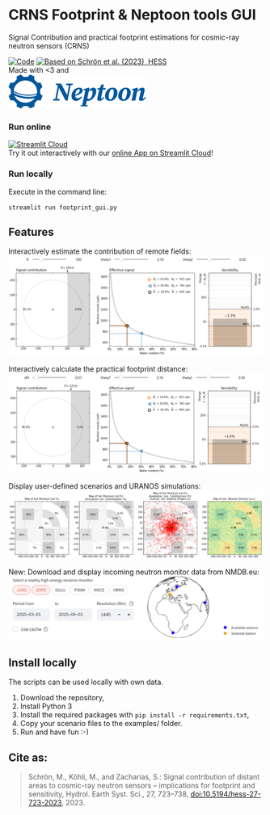 # CRNS Footprint & Neptoon tools GUI

Signal Contribution and practical footprint estimations for cosmic-ray neutron sensors (CRNS)

[![Code](https://zenodo.org/badge/448658297.svg)](https://zenodo.org/badge/latestdoi/448658297)
[![Based on Schrön et al. (2023), HESS](https://img.shields.io/static/v1?label=Publication&message=10.5194/hess-27-723-2023&color=yellow)](https://doi.org/10.5194/hess-27-723-2023)  
Made with <3 and  
[![Neptoon](assets/neptoon-logo.svg)](https://www.neptoon.org/)


### Run online

[![Streamlit Cloud](https://img.shields.io/static/v1?label=neptoon-tools&message=.streamlit.app&color=green)](https://neptoon-tools.streamlit.app)  
Try it out interactively with our [online App on Streamlit Cloud](https://neptoon-tools.streamlit.app)!

### Run locally

Execute in the command line: 
```
streamlit run footprint_gui.py
```

## Features

Interactively estimate the contribution of remote fields:  
![Interactively estimate the contribution of remote fields](docs/field_at_distance.png)

Interactively calculate the practical footprint distance:  
![Interactively calculate the practical footprint distance](docs/practical_footprint.png)

Display user-defined scenarios and URANOS simulations:  
![Display user-defined scenarios and URANOS simulations](docs/complex_pattern.png)

New: Download and display incoming neutron monitor data from NMDB.eu:
![Download and display incoming neutron monitor data from NMDB.eu](docs/incoming_cr_data.png)

## Install locally

The scripts can be used locally with own data.

1. Download the repository,
2. Install Python 3
3. Install the required packages with `pip install -r requirements.txt`,
4. Copy your scenario files to the examples/ folder.
5. Run and have fun :-)

## Cite as:

> Schrön, M., Köhli, M., and Zacharias, S.: Signal contribution of distant areas to cosmic-ray neutron sensors – implications for footprint and sensitivity, Hydrol. Earth Syst. Sci., 27, 723–738, [doi:10.5194/hess-27-723-2023](https://doi.org/10.5194/hess-27-723-2023), 2023.
